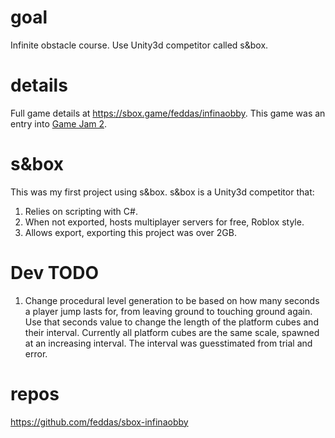 # goal

Infinite obstacle course. Use Unity3d competitor called s&box.

# details

Full game details at https://sbox.game/feddas/infinaobby.
This game was an entry into [Game Jam 2](https://sbox.game/c/gamejam2).

# s&box

This was my first project using s&box. s&box is a Unity3d competitor that:
1. Relies on scripting with C#.
2. When not exported, hosts multiplayer servers for free, Roblox style.
3. Allows export, exporting this project was over 2GB.

# Dev TODO

1. Change procedural level generation to be based on how many seconds a player jump lasts for, from leaving ground to touching ground again. Use that seconds value to change the length of the platform cubes and their interval. Currently all platform cubes are the same scale, spawned at an increasing interval. The interval was guesstimated from trial and error.

# repos

https://github.com/feddas/sbox-infinaobby
